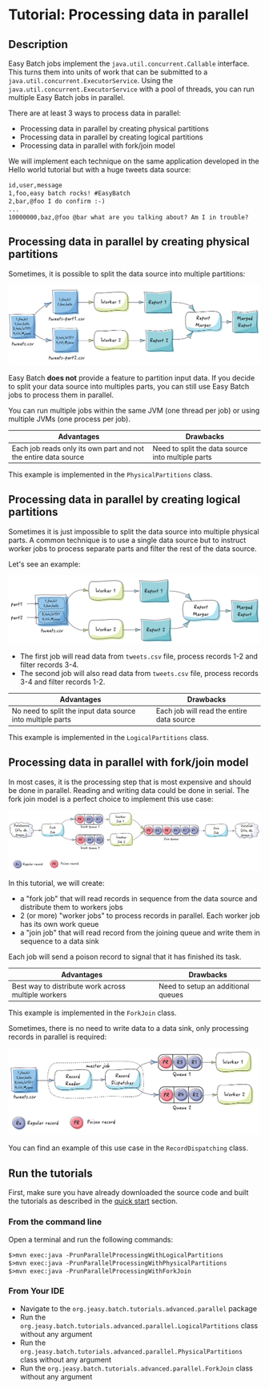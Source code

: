 # Tutorial: Processing data in parallel

## Description

Easy Batch jobs implement the `java.util.concurrent.Callable` interface.
This turns them into units of work that can be submitted to a `java.util.concurrent.ExecutorService`.
Using the `java.util.concurrent.ExecutorService` with a pool of threads, you can run multiple Easy Batch jobs in parallel.

There are at least 3 ways to process data in parallel:

* Processing data in parallel by creating physical partitions
* Processing data in parallel by creating logical partitions
* Processing data in parallel with fork/join model

We will implement each technique on the same application developed in the Hello world tutorial but with a huge tweets data source:

```
id,user,message
1,foo,easy batch rocks! #EasyBatch
2,bar,@foo I do confirm :-)
...
10000000,baz,@foo @bar what are you talking about? Am I in trouble?
```

## Processing data in parallel by creating physical partitions

Sometimes, it is possible to split the data source into multiple partitions:

![physical-partitions](physical-partitions.jpg)

Easy Batch **does not** provide a feature to partition input data.
If you decide to split your data source into multiples parts, you can still use Easy Batch jobs to process them in parallel.

You can run multiple jobs within the same JVM (one thread per job) or using multiple JVMs (one process per job).

| Advantages   | Drawbacks    |
|--------------|--------------|
| Each job reads only its own part and not the entire data source      | Need to split the data source into multiple parts      |

This example is implemented in the `PhysicalPartitions` class.

## Processing data in parallel by creating logical partitions

Sometimes it is just impossible to split the data source into multiple physical parts.
A common technique is to use a single data source but to instruct worker jobs to process separate parts and
 filter the rest of the data source.

Let's see an example:

![logical-partitions](logical-partitions.jpg)

* The first job will read data from `tweets.csv` file, process records 1-2 and filter records 3-4.
* The second job will also read data from `tweets.csv` file, process records 3-4 and filter records 1-2.

| Advantages   | Drawbacks    |
|--------------|--------------|
| No need to split the input data source into multiple parts      | Each job will read the entire data source      |

This example is implemented in the `LogicalPartitions` class.

## Processing data in parallel with fork/join model

In most cases, it is the processing step that is most expensive and should be done in parallel.
Reading and writing data could be done in serial.
The fork join model is a perfect choice to implement this use case:

![fork-join](fork-join.png)

In this tutorial, we will create:

* a "fork job" that will read records in sequence from the data source and distribute them to workers jobs
* 2 (or more) "worker jobs" to process records in parallel. Each worker job has its own work queue
* a "join job" that will read record from the joining queue and write them in sequence to a data sink

Each job will send a poison record to signal that it has finished its task.

| Advantages   | Drawbacks    |
|--------------|--------------|
| Best way to distribute work across multiple workers      | Need to setup an additional queues      |

This example is implemented in the `ForkJoin` class.

Sometimes, there is no need to write data to a data sink, only processing records in parallel is required:

![record-dispatching](record-dispatching.jpg)

You can find an example of this use case in the `RecordDispatching` class.

## Run the tutorials

First, make sure you have already downloaded the source code and built the tutorials
as described in the [quick start](https://github.com/j-easy/easy-batch/tree/master/easy-batch-tutorials#quick-start) section.

### From the command line

Open a terminal and run the following commands:

```
$>mvn exec:java -PrunParallelProcessingWithLogicalPartitions
$>mvn exec:java -PrunParallelProcessingWithPhysicalPartitions
$>mvn exec:java -PrunParallelProcessingWithForkJoin
```

### From Your IDE

* Navigate to the `org.jeasy.batch.tutorials.advanced.parallel` package
* Run the `org.jeasy.batch.tutorials.advanced.parallel.LogicalPartitions` class without any argument
* Run the `org.jeasy.batch.tutorials.advanced.parallel.PhysicalPartitions` class without any argument
* Run the `org.jeasy.batch.tutorials.advanced.parallel.ForkJoin` class without any argument
